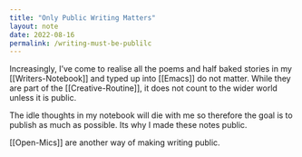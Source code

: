 ```yaml
---
title: "Only Public Writing Matters"
layout: note
date: 2022-08-16
permalink: /writing-must-be-publilc
---
```


Increasingly,  I’ve come to realise all the poems and half baked stories in my [[Writers-Notebook]] and typed up into [[Emacs]] do not matter.  While they are part of the [[Creative-Routine]],  it does not count to the wider world unless it is public. 

The idle thoughts in my notebook will die with me so therefore the goal is to publish as much as possible. Its why I made these notes public. 

[[Open-Mics]] are another way of making writing public. 